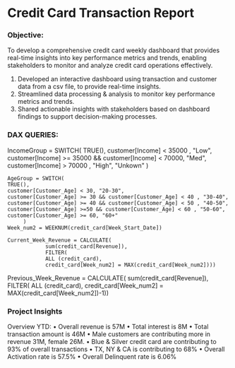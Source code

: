 # Credit Card Transaction Report

### Objective:
To develop a comprehensive credit card weekly dashboard that provides real-time insights into key performance metrics and trends, enabling stakeholders to monitor and analyze credit card operations effectively.


1. Developed an interactive dashboard using transaction and customer data from a csv file, to provide real-time insights.
2. Streamlined data processing & analysis to monitor key performance metrics and trends.
3. Shared actionable insights with stakeholders based on dashboard findings to support decision-making processes.

### DAX QUERIES:
IncomeGroup = SWITCH(
    TRUE(),
    customer[Income] < 35000 ,  "Low",
    customer[Income] >= 35000 && customer[Income] < 70000, "Med",
    customer[Income] > 70000 , "High",
    "Unkown"
)

	AgeGroup = SWITCH(
    TRUE(),
    customer[Customer_Age] < 30, "20-30",
    customer[Customer_Age] >= 30 && customer[Customer_Age] < 40 , "30-40",
    customer[Customer_Age] >= 40 && customer[Customer_Age] < 50 , "40-50",
    customer[Customer_Age] >=50 && customer[Customer_Age] < 60 , "50-60",
    customer[Customer_Age] >= 60, "60+"
   		 )
	Week_num2 = WEEKNUM(credit_card[Week_Start_Date])

	Current_Week_Revenue = CALCULATE(
    			sum(credit_card[Revenue]), 
    			FILTER(
         		ALL (credit_card),
         		credit_card[Week_num2] = MAX(credit_card[Week_num2])))

Previous_Week_Revenue = CALCULATE(
     				sum(credit_card[Revenue]), 
     				FILTER(
         			ALL (credit_card),
        			credit_card[Week_num2] = MAX(credit_card[Week_num2])-1))



### Project Insights
Overview YTD:
• Overall revenue is 57M
• Total interest is 8M
• Total transaction amount is 46M
• Male customers are contributing more in revenue 31M, female 26M.
• Blue & Silver credit card are contributing to 93% of overall transactions
• TX, NY & CA is contributing to 68%
• Overall Activation rate is 57.5%
• Overall Delinquent rate is 6.06%
